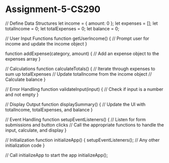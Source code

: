 # Assignment-5-CS290

// Define Data Structures
let income = { amount: 0 };
let expenses = [];
let totalIncome = 0;
let totalExpenses = 0;
let balance = 0;

// User Input Functions
function getUserIncome() {
  // Prompt user for income and update the income object
}

function addExpense(category, amount) {
  // Add an expense object to the expenses array
}

// Calculations
function calculateTotals() {
  // Iterate through expenses to sum up totalExpenses
  // Update totalIncome from the income object
  // Calculate balance
}

// Error Handling
function validateInput(input) {
  // Check if input is a number and not empty
}

// Display Output
function displaySummary() {
  // Update the UI with totalIncome, totalExpenses, and balance
}

// Event Handling
function setupEventListeners() {
  // Listen for form submissions and button clicks
  // Call the appropriate functions to handle the input, calculate, and display
}

// Initialization
function initializeApp() {
  setupEventListeners();
  // Any other initialization code
}

// Call initializeApp to start the app
initializeApp();
